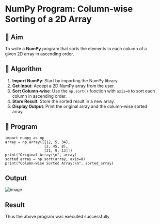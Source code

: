 # NumPy Program: Column-wise Sorting of a 2D Array

## 🎯 Aim
To write a **NumPy** program that sorts the elements in each column of a given 2D array in ascending order.

## 🧠 Algorithm

1. **Import NumPy**: Start by importing the NumPy library.
2. **Get Input**: Accept a 2D NumPy array from the user.
3. **Sort Column-wise**: Use the `np.sort()` function with `axis=0` to sort each column in ascending order.
4. **Store Result**: Store the sorted result in a new array.
5. **Display Output**: Print the original array and the column-wise sorted array.

## 🧾 Program
```
import numpy as np
array = np.array([[12, 5, 34],
                  [2, 45, 8],
                  [21, 9, 13]])
print("Original Array:\n", array)
sorted_array = np.sort(array, axis=0)
print("Column-wise Sorted Array:\n", sorted_array)

```
## Output
![image](https://github.com/user-attachments/assets/89de8511-5f8f-4d1c-bde2-e6f8b6b261a0)

## Result
Thus the above program was executed successfully.

